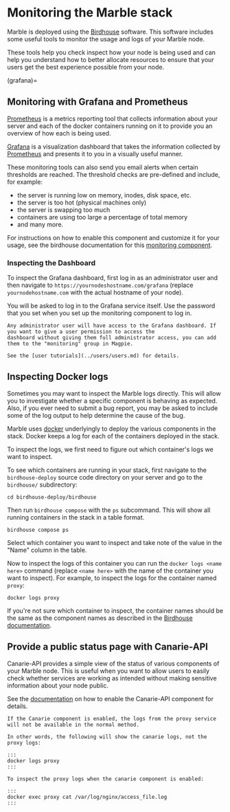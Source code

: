 # Monitoring the Marble stack

Marble is deployed using the [Birdhouse](https://github.com/bird-house/birdhouse-deploy) software. This software
includes some useful tools to monitor the usage and logs of your Marble node.

These tools help you check inspect how your node is being used and can help you understand how to better allocate
resources to ensure that your users get the best experience possible from your node.

(grafana)=
## Monitoring with Grafana and Prometheus

[Prometheus](https://prometheus.io/) is a metrics reporting tool that collects information about your server and each of
the docker containers running on it to provide you an overview of how each is being used.

[Grafana](https://grafana.com/grafana/dashboards/) is a visualization dashboard that takes the information collected by
[Prometheus](https://prometheus.io/) and presents it to you in a visually useful manner.

These monitoring tools can also send you email alerts when certain thresholds are reached. The threshold checks are
pre-defined and include, for example:

- the server is running low on memory, inodes, disk space, etc.
- the server is too hot (physical machines only)
- the server is swapping too much
- containers are using too large a percentage of total memory
- and many more.

For instructions on how to enable this component and customize it for your usage, see the birdhouse documentation for
this [monitoring component](https://birdhouse-deploy.readthedocs.io/en/latest/birdhouse/components/README.html#monitoring).

### Inspecting the Dashboard

To inspect the Grafana dashboard, first log in as an administrator user and then navigate to
`https://yournodeshostname.com/grafana` (replace `yournodehostname.com` with the actual hostname of your node).

You will be asked to log in to the Grafana service itself. Use the password that you set when you set up the monitoring
component to log in.

```{note}
Any administrator user will have access to the Grafana dashboard. If you want to give a user permission to access the
dashboard without giving them full administrator access, you can add them to the "monitoring" group in Magpie.

See the [user tutorials](../users/users.md) for details.
```

## Inspecting Docker logs

Sometimes you may want to inspect the Marble logs directly. This will allow you to investigate whether a specific
component is behaving as expected. Also, if you ever need to submit a bug report, you may be asked to include some of
the log output to help determine the cause of the bug.

Marble uses [docker](https://www.docker.com/) underlyingly to deploy the various components in the stack. Docker keeps
a log for each of the containers deployed in the stack.

To inspect the logs, we first need to figure out which container's logs we want to inspect.

To see which containers are running in your stack, first navigate to the `birdhouse-deploy` source code directory on
your server and go to the `birdhouse/` subdirectory:

```shell
cd birdhouse-deploy/birdhouse
```

Then run `birdhouse compose` with the `ps` subcommand. This will show all running containers in the stack in
a table format.

```shell
birdhouse compose ps
```

Select which container you want to inspect and take note of the value in the "Name" column in the table.

Now to inspect the logs of this container you can run the `docker logs <name here>` command (replace `<name here>` with
the name of the container you want to inspect). For example, to inspect the logs for the container named `proxy`:

```shell
docker logs proxy
```

If you're not sure which container to inspect, the container names should be the same as the component names as
described in the
[Birdhouse documentation](https://birdhouse-deploy.readthedocs.io/en/latest/birdhouse/components/README.html#).

## Provide a public status page with Canarie-API

Canarie-API provides a simple view of the status of various components of your Marble node. This is useful when you want
to allow users to easily check whether services are working as intended without making sensitive information about your
node public.

See the [documentation](https://birdhouse-deploy.readthedocs.io/en/latest/birdhouse/components/README.html#canarie-api)
on how to enable the Canarie-API component for details.

```{warning}
If the Canarie component is enabled, the logs from the proxy service will not be available in the normal method.

In other words, the following will show the canarie logs, not the proxy logs:

:::
docker logs proxy
:::

To inspect the proxy logs when the canarie component is enabled:

:::
docker exec proxy cat /var/log/nginx/access_file.log
:::
```
